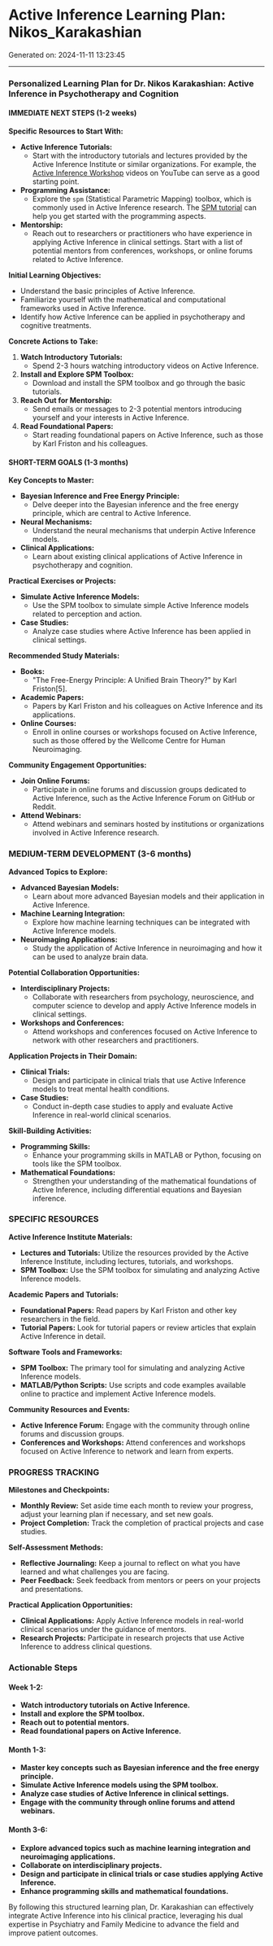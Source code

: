 # Active Inference Learning Plan: Nikos_Karakashian

Generated on: 2024-11-11 13:23:45

---

### Personalized Learning Plan for Dr. Nikos Karakashian: Active Inference in Psychotherapy and Cognition

#### IMMEDIATE NEXT STEPS (1-2 weeks)

**Specific Resources to Start With:**
- **Active Inference Tutorials:**
  - Start with the introductory tutorials and lectures provided by the Active Inference Institute or similar organizations. For example, the [Active Inference Workshop](https://www.youtube.com/watch?v=dHvPKp8gJQI) videos on YouTube can serve as a good starting point.
- **Programming Assistance:**
  - Explore the `spm` (Statistical Parametric Mapping) toolbox, which is commonly used in Active Inference research. The [SPM tutorial](https://www.fil.ion.ucl.ac.uk/spm/course/) can help you get started with the programming aspects.
- **Mentorship:**
  - Reach out to researchers or practitioners who have experience in applying Active Inference in clinical settings. Start with a list of potential mentors from conferences, workshops, or online forums related to Active Inference.

**Initial Learning Objectives:**
- Understand the basic principles of Active Inference.
- Familiarize yourself with the mathematical and computational frameworks used in Active Inference.
- Identify how Active Inference can be applied in psychotherapy and cognitive treatments.

**Concrete Actions to Take:**
1. **Watch Introductory Tutorials:**
   - Spend 2-3 hours watching introductory videos on Active Inference.
2. **Install and Explore SPM Toolbox:**
   - Download and install the SPM toolbox and go through the basic tutorials.
3. **Reach Out for Mentorship:**
   - Send emails or messages to 2-3 potential mentors introducing yourself and your interests in Active Inference.
4. **Read Foundational Papers:**
   - Start reading foundational papers on Active Inference, such as those by Karl Friston and his colleagues.

#### SHORT-TERM GOALS (1-3 months)

**Key Concepts to Master:**
- **Bayesian Inference and Free Energy Principle:**
  - Delve deeper into the Bayesian inference and the free energy principle, which are central to Active Inference.
- **Neural Mechanisms:**
  - Understand the neural mechanisms that underpin Active Inference models.
- **Clinical Applications:**
  - Learn about existing clinical applications of Active Inference in psychotherapy and cognition.

**Practical Exercises or Projects:**
- **Simulate Active Inference Models:**
  - Use the SPM toolbox to simulate simple Active Inference models related to perception and action.
- **Case Studies:**
  - Analyze case studies where Active Inference has been applied in clinical settings.

**Recommended Study Materials:**
- **Books:**
  - "The Free-Energy Principle: A Unified Brain Theory?" by Karl Friston[5].
- **Academic Papers:**
  - Papers by Karl Friston and his colleagues on Active Inference and its applications.
- **Online Courses:**
  - Enroll in online courses or workshops focused on Active Inference, such as those offered by the Wellcome Centre for Human Neuroimaging.

**Community Engagement Opportunities:**
- **Join Online Forums:**
  - Participate in online forums and discussion groups dedicated to Active Inference, such as the Active Inference Forum on GitHub or Reddit.
- **Attend Webinars:**
  - Attend webinars and seminars hosted by institutions or organizations involved in Active Inference research.

### MEDIUM-TERM DEVELOPMENT (3-6 months)

**Advanced Topics to Explore:**
- **Advanced Bayesian Models:**
  - Learn about more advanced Bayesian models and their application in Active Inference.
- **Machine Learning Integration:**
  - Explore how machine learning techniques can be integrated with Active Inference models.
- **Neuroimaging Applications:**
  - Study the application of Active Inference in neuroimaging and how it can be used to analyze brain data.

**Potential Collaboration Opportunities:**
- **Interdisciplinary Projects:**
  - Collaborate with researchers from psychology, neuroscience, and computer science to develop and apply Active Inference models in clinical settings.
- **Workshops and Conferences:**
  - Attend workshops and conferences focused on Active Inference to network with other researchers and practitioners.

**Application Projects in Their Domain:**
- **Clinical Trials:**
  - Design and participate in clinical trials that use Active Inference models to treat mental health conditions.
- **Case Studies:**
  - Conduct in-depth case studies to apply and evaluate Active Inference in real-world clinical scenarios.

**Skill-Building Activities:**
- **Programming Skills:**
  - Enhance your programming skills in MATLAB or Python, focusing on tools like the SPM toolbox.
- **Mathematical Foundations:**
  - Strengthen your understanding of the mathematical foundations of Active Inference, including differential equations and Bayesian inference.

### SPECIFIC RESOURCES

**Active Inference Institute Materials:**
- **Lectures and Tutorials:** Utilize the resources provided by the Active Inference Institute, including lectures, tutorials, and workshops.
- **SPM Toolbox:** Use the SPM toolbox for simulating and analyzing Active Inference models.

**Academic Papers and Tutorials:**
- **Foundational Papers:** Read papers by Karl Friston and other key researchers in the field.
- **Tutorial Papers:** Look for tutorial papers or review articles that explain Active Inference in detail.

**Software Tools and Frameworks:**
- **SPM Toolbox:** The primary tool for simulating and analyzing Active Inference models.
- **MATLAB/Python Scripts:** Use scripts and code examples available online to practice and implement Active Inference models.

**Community Resources and Events:**
- **Active Inference Forum:** Engage with the community through online forums and discussion groups.
- **Conferences and Workshops:** Attend conferences and workshops focused on Active Inference to network and learn from experts.

### PROGRESS TRACKING

**Milestones and Checkpoints:**
- **Monthly Review:** Set aside time each month to review your progress, adjust your learning plan if necessary, and set new goals.
- **Project Completion:** Track the completion of practical projects and case studies.

**Self-Assessment Methods:**
- **Reflective Journaling:** Keep a journal to reflect on what you have learned and what challenges you are facing.
- **Peer Feedback:** Seek feedback from mentors or peers on your projects and presentations.

**Practical Application Opportunities:**
- **Clinical Applications:** Apply Active Inference models in real-world clinical scenarios under the guidance of mentors.
- **Research Projects:** Participate in research projects that use Active Inference to address clinical questions.

### Actionable Steps

#### Week 1-2:
- **Watch introductory tutorials on Active Inference.**
- **Install and explore the SPM toolbox.**
- **Reach out to potential mentors.**
- **Read foundational papers on Active Inference.**

#### Month 1-3:
- **Master key concepts such as Bayesian inference and the free energy principle.**
- **Simulate Active Inference models using the SPM toolbox.**
- **Analyze case studies of Active Inference in clinical settings.**
- **Engage with the community through online forums and attend webinars.**

#### Month 3-6:
- **Explore advanced topics such as machine learning integration and neuroimaging applications.**
- **Collaborate on interdisciplinary projects.**
- **Design and participate in clinical trials or case studies applying Active Inference.**
- **Enhance programming skills and mathematical foundations.**

By following this structured learning plan, Dr. Karakashian can effectively integrate Active Inference into his clinical practice, leveraging his dual expertise in Psychiatry and Family Medicine to advance the field and improve patient outcomes.